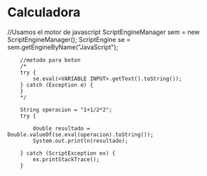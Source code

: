 # Calculadora

//Usamos el motor de javascript
        ScriptEngineManager sem = new ScriptEngineManager();
        ScriptEngine se = sem.getEngineByName("JavaScript");
        
        //metodo para boton
        /*
        try {
            se.eval(<VARIABLE INPUT>.getText().toString());
        } catch (Exception e) {
        }
        */
        
        String operacion = "1+1/2*2";
        try {
            
            double resultado = Double.valueOf(se.eval(operacion).toString());
            System.out.println(resultado);
            
        } catch (ScriptException ex) {
            ex.printStackTrace();
        }
